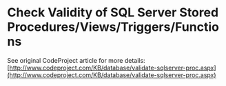 # Check Validity of SQL Server Stored Procedures/Views/Triggers/Functions #

See original CodeProject article for more details:  [http://www.codeproject.com/KB/database/validate-sqlserver-proc.aspx](http://www.codeproject.com/KB/database/validate-sqlserver-proc.aspx)

